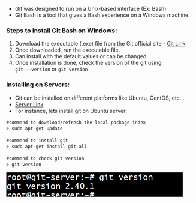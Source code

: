 - Git was designed to run on a Unix-based interface (Ex: Bash)  
- Git Bash is a tool that gives a Bash experience on a Windows machine.   

### Steps to install Git Bash on Windows:  
1. Download the executable (.exe) file from the Git official site - [Git Link](https://git-scm.com/downloads)  
2. Once downloaded, run the executable file.  
3. Can install with the default values or can be changed.  
4. Once installation is done, check the version of the git using:  
    `git --version` or `git version`  

### Installing on Servers:  
- Git can be installed on different platforms like Ubuntu, CentOS, etc...  
- [Server Link](https://github.com/git-guides/install-git)  
- For instance, lets install git on Ubuntu server: 
```
#command to download/refresh the local package index  
> sudo apt-get update  

#command to install git  
> sudo apt-get install git-all  

#command to check git version  
> git version
```

![screenshot](https://github.com/saimanasak/git-and-github/blob/main/git/setup/images/git_version.png)  
